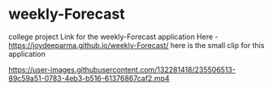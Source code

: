 # weekly-Forecast
college project
Link for the weekly-Forecast application Here -https://joydeeparma.github.io/weekly-Forecast/
here is the small clip for this application



https://user-images.githubusercontent.com/132281418/235506513-89c59a51-0783-4eb3-b516-61376867caf2.mp4

